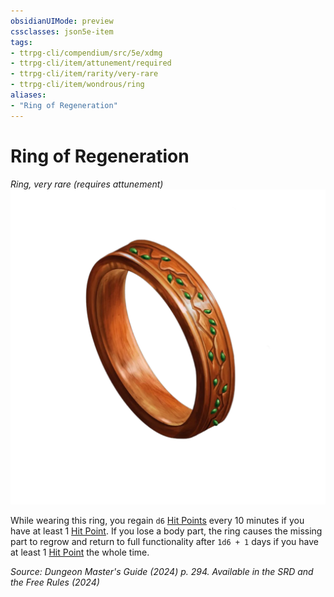 ```yaml
---
obsidianUIMode: preview
cssclasses: json5e-item
tags:
- ttrpg-cli/compendium/src/5e/xdmg
- ttrpg-cli/item/attunement/required
- ttrpg-cli/item/rarity/very-rare
- ttrpg-cli/item/wondrous/ring
aliases: 
- "Ring of Regeneration"
---
```

# Ring of Regeneration
*Ring, very rare (requires attunement)*  
![](Інструменти%20ДМ/CLI/items/img/ring-of-regeneration.webp#right)


While wearing this ring, you regain `d6` [Hit Points](Інструменти%20ДМ/CLI/rules/variant-rules/hit-points-xphb.md) every 10 minutes if you have at least 1 [Hit Point](Інструменти%20ДМ/CLI/rules/variant-rules/hit-points-xphb.md). If you lose a body part, the ring causes the missing part to regrow and return to full functionality after `1d6 + 1` days if you have at least 1 [Hit Point](Інструменти%20ДМ/CLI/rules/variant-rules/hit-points-xphb.md) the whole time.

*Source: Dungeon Master's Guide (2024) p. 294. Available in the <span title='Systems Reference Document (5.2)'>SRD</span> and the Free Rules (2024)*